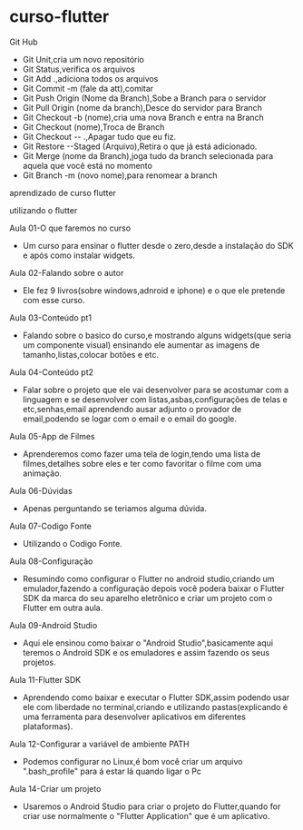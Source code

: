 # curso-flutter

Git Hub
 - Git Unit,cria um novo repositório 
 - Git Status,verifica os arquivos
 - Git Add .,adiciona todos os arquivos
 - Git Commit -m (fale da att),comitar
 - Git Push Origin (Nome da Branch),Sobe a Branch para o servidor
 - Git Pull Origin (nome da branch),Desce do servidor para Branch
 - Git Checkout -b (nome),cria uma nova Branch e entra na Branch
 - Git Checkout (nome),Troca de Branch 
 - Git Checkout -- .,Apagar tudo que eu fiz.
 - Git Restore --Staged (Arquivo),Retira o que já está adicionado.
 - Git Merge (nome da Branch),joga tudo da branch selecionada para aquela que você está no momento
 - Git Branch -m (novo nome),para renomear a branch

aprendizado de curso flutter

utilizando o flutter

Aula 01-O que faremos no curso
 - Um curso para ensinar o flutter desde o zero,desde a instalação do SDK e após como instalar widgets.

Aula 02-Falando sobre o autor
 - Ele fez 9 livros(sobre windows,adnroid e iphone) e o que ele pretende com esse curso.

Aula 03-Conteúdo pt1
 - Falando sobre o basico do curso,e mostrando alguns widgets(que seria um componente visual) ensinando ele aumentar as imagens de tamanho,listas,colocar botões e etc.

Aula 04-Conteúdo pt2
 - Falar sobre o projeto que ele vai desenvolver para se acostumar com a linguagem e se desenvolver com listas,asbas,configurações de telas e etc,senhas,email aprendendo  ausar adjunto o provador de email,podendo se logar com o email e o email do google.

Aula 05-App de Filmes
 - Aprenderemos como fazer uma tela de login,tendo uma lista de filmes,detalhes sobre eles e ter como favoritar o filme com uma animação.

Aula 06-Dúvidas
 - Apenas perguntando se teriamos alguma dúvida.

Aula 07-Codigo Fonte
 - Utilizando o Codigo Fonte.

Aula 08-Configuração
 - Resumindo como configurar o Flutter no android studio,criando um emulador,fazendo a configuração depois você podera baixar o Flutter SDK da marca do seu aparelho eletrônico e criar um projeto com o Flutter em outra aula.

Aula 09-Android Studio
 - Aqui ele ensinou como baixar o "Android Studio",basicamente aqui teremos o Android SDK e os emuladores e assim fazendo os seus projetos.

Aula 11-Flutter SDK
 - Aprendendo como baixar e executar o Flutter SDK,assim podendo usar ele com liberdade no terminal,criando e utilizando pastas(explicando é uma ferramenta para desenvolver aplicativos em diferentes plataformas).


Aula 12-Configurar a variável de ambiente PATH
 - Podemos configurar no Linux,é bom você criar um arquivo ".bash_profile" para á estar lá quando ligar o Pc

Aula 14-Criar um projeto
 - Usaremos o Android Studio para criar o projeto do Flutter,quando for criar use normalmente o "Flutter Application" que é um aplicativo.
